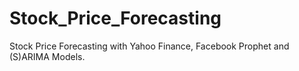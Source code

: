 # Stock_Price_Forecasting
Stock Price Forecasting with Yahoo Finance, Facebook Prophet and (S)ARIMA Models.
